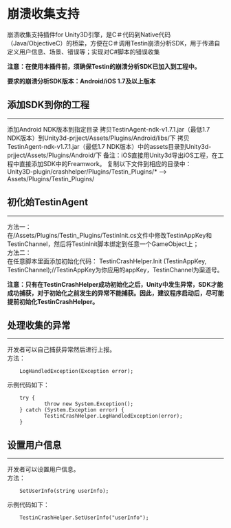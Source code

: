崩溃收集支持
============

崩溃收集支持插件for Unity3D引擎，是C＃代码到Native代码（Java/ObjectiveC）的桥梁，方便在C＃调用Testin崩溃分析SDK，用于传递自定义用户信息、场景、错误等；实现对C#脚本的错误收集

**注意：在使用本插件前，须确保Testin的崩溃分析SDK已加入到工程中。**

**要求的崩溃分析SDK版本：Android/iOS 1.7及以上版本**


## 添加SDK到你的工程
-----------
添加Android NDK版本到指定目录
    拷贝TestinAgent-ndk-v1.7.1.jar（最低1.7 NDK版本）到Unity3d-prjject/Assets/Plugins/Android/libs/下
    拷贝TestinAgent-ndk-v1.7.1.jar（最低1.7 NDK版本）中的assets目录到Unity3d-prjject/Assets/Plugins/Android/下
 备注：iOS直接用Unity3d导出iOS工程，在工程中直接添加SDK中的Freamwork。
复制以下文件到相应的目录中：   
Unity3D-plugin/crashhelper/Plugins/Testin_Plugins/* —> Assets/Plugins/Testin_Plugins/

## 初化始TestinAgent
-----------
方法一：  
在/Assets/Plugins/Testin_Plugins/TestinInit.cs文件中修改TestinAppKey和TestinChannel，然后将TestinInit脚本绑定到任意一个GameObject上；  
方法二：  
在任意脚本里面添加初始化代码：
        TestinCrashHelper.Init (TestinAppKey, TestinChannel);//TestinAppKey为你应用的appKey，TestinChannel为渠道号。

**注意：只有在TestinCrashHelper成功初始化之后，Unity中发生异常，SDK才能成功捕获，对于初始化之前发生的异常不能捕获。因此，建议程序启动后，尽可能提前初始化TestinCrashHelper。**

## 处理收集的异常
-----------
开发者可以自己捕获异常然后进行上报。  
方法：  
        
        LogHandledException(Exception error);  

示例代码如下：  
        
        try {  
                throw new System.Exception();  
        } catch (System.Exception error) {  
                TestinCrashHelper.LogHandledException(error);  
        }
		
## 设置用户信息
-----------
开发者可以设置用户信息。  
方法：  
        
        SetUserInfo(string userInfo);  

示例代码如下：  
        
        TestinCrashHelper.SetUserInfo("userInfo");

